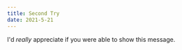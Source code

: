 ```yaml
---
title: Second Try
date: 2021-5-21
---
```


I'd _really_ appreciate if you were able to show this message.
